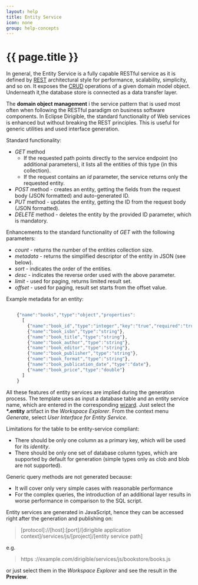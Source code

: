 ```yaml
---
layout: help
title: Entity Service
icon: none
group: help-concepts
---
```


{{ page.title }}
===

In general, the Entity Service is a fully capable RESTful service as it is defined by [REST](http://en.wikipedia.org/wiki/Representational_state_transfer) architectural style for performance, scalability, simplicity, and so on. It exposes the [CRUD](http://en.wikipedia.org/wiki/Create,_read,_update_and_delete) operations of a given domain model object. Underneath it,the database store is connected as a data transfer layer.

 The **domain object management** i the service pattern that is used most often when following the RESTful paradigm on business software components. In Eclipse Dirigible, the standard functionality of Web services is enhanced but without breaking the REST principles. This is useful for generic utilities and used interface generation.

Standard functionality:

*	*GET* method
	*	If the requested path points directly to the service endpoint (no additional parameters), it lists all the entities of this type (in this collection).
	*	If the request contains an *id* parameter, the service returns only the requested entity.
*	*POST* method - creates an entity, getting the fields from the request body (JSON formatted) and auto-generated ID.
*	*PUT* method - updates the entity, getting the ID from the request body (JSON formatted).
*	*DELETE* method - deletes the entity by the provided ID parameter, which is mandatory.

Enhancements to the standard functionality of *GET* with the following parameters:
*	*count* - returns the number of the entities collection size.
*	*metadata* - returns the simplified descriptor of the entity in JSON (see below).
*	*sort* - indicates the order of the entities.
*	*desc* - indicates the reverse order used with the above parameter.
*	*limit* - used for paging, returns limited result set.
*	*offset* - used for paging, result set starts from the offset value.

Example metadata for an entity:

```javascript

	{"name":"books","type":"object","properties":
	  [
	    {"name":"book_id","type":"integer","key":"true","required":"true"},
	    {"name":"book_isbn","type":"string"},
	    {"name":"book_title","type":"string"},
	    {"name":"book_author","type":"string"},
	    {"name":"book_editor","type":"string"},
	    {"name":"book_publisher","type":"string"},
	    {"name":"book_format","type":"string"},
	    {"name":"book_publication_date","type":"date"},
	    {"name":"book_price","type":"double"}
	  ]
	}
```

All these features of entity services are implied during the generation process. The template uses as input a database table and an entity service name, which are entered in the corresponding [wizard](../samples/entity_service.html).
Just select the **\*.entity** artifact in the *Workspace Explorer*. From the context menu *Generate*, select *User Interface for Entity Service*.

Limitations for the table to be entity-service compliant:

*	There should be only one column as a primary key, which will be used for its *identity*.
*	There should be only one set of database column types, which are supported by default for generation (simple types only as clob and blob are not supported).

Generic query methods are not generated because:
* It will cover only very simple cases with reasonable performance
* For the complex queries, the introduction of an additional layer results in worse performance in comparison to the SQL script.

Entity services are generated in JavaScript, hence they can be accessed right after the generation and publishing on:


> [protocol]://[host]:[port]/[dirigible application context]/services/js/[project]/[entity service path]

e.g.

> https ://example.com/dirigible/services/js/bookstore/books.js

or just select them in the *Workspace Explorer* and see the result in the **Preview**.


